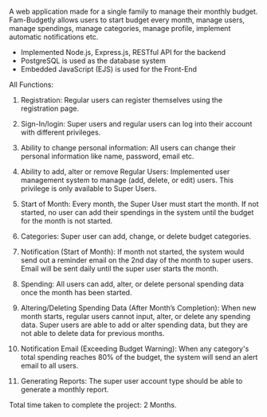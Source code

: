 A web application made for a single family to manage their monthly budget. Fam-Budgetly allows users to start budget every month, manage users, manage spendings, manage categories, manage profile, implement automatic notifications etc.
- Implemented Node.js, Express.js, RESTful API for the backend
- PostgreSQL is used as the database system
- Embedded JavaScript (EJS) is used for the Front-End

All Functions:
1. Registration: 
	Regular users can register themselves using the registration page.

2.	Sign-In/login: 
	Super users and regular users can log into their account with different privileges.

3.	Ability to change personal information: 
	All users can change their personal information like name, password, email etc.

4.	Ability to add, alter or remove Regular Users: 
	Implemented user management system to manage (add, delete, or edit) users. This privilege is only available to Super Users.

5.	Start of Month: 
	Every month, the Super User must start the month. If not started, no user can add their spendings in the system until the budget for the month is not started. 

6.  Categories: 
	Super user can add, change, or delete budget categories.

7.	Notification (Start of Month): 
	If month not started, the system would send out a reminder email on the 2nd day of the month to super users. Email will be sent daily until the super user starts the month. 

8.	Spending: 
	All users can add, alter, or delete personal spending data once the month has been started.

9.	Altering/Deleting Spending Data (After Month’s Completion): 
	When new month starts, regular users cannot input, alter, or delete any spending data. Super users are able to add or alter spending data, but they are not able to delete data for previous months.   

10.	Notification Email (Exceeding Budget Warning): 
	When any category's total spending reaches 80% of the budget, the system will send an alert email to all users. 

11.	Generating Reports: 
	The super user account type should be able to generate a monthly report.


Total time taken to complete the project: 2 Months.
